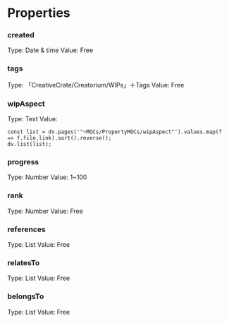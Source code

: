 # Properties
### created
Type: Date & time
Value: Free 
### tags
Type: 「CreativeCrate/Creatorium/WIPs」＋Tags
Value: Free 
### wipAspect
Type: Text
Value: 
```dataviewjs
const list = dv.pages('"☼MOCs/PropertyMOCs/wipAspect"').values.map(f => f.file.link).sort().reverse();
dv.list(list);
```
### progress
Type: Number
Value: 1~100 
### rank
Type: Number
Value: Free
### references
Type: List
Value: Free 
### relatesTo
Type: List
Value: Free 
### belongsTo
Type: List
Value: Free 